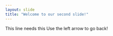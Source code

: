 ```yaml
---
layout: slide
title: "Welcome to our second slide!"
---
```

This line needs this
Use the left arrow to go back!
